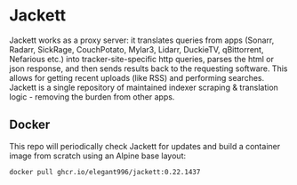 # Jackett
Jackett works as a proxy server: it translates queries from apps (Sonarr, Radarr, SickRage, CouchPotato, Mylar3, Lidarr, DuckieTV, qBittorrent, Nefarious etc.) into tracker-site-specific http queries, parses the html or json response, and then sends results back to the requesting software. This allows for getting recent uploads (like RSS) and performing searches. Jackett is a single repository of maintained indexer scraping & translation logic - removing the burden from other apps.

Docker
-----------------------------------------------
This repo will periodically check Jackett for updates and build a container image from scratch using an Alpine base layout:

```
docker pull ghcr.io/elegant996/jackett:0.22.1437
```